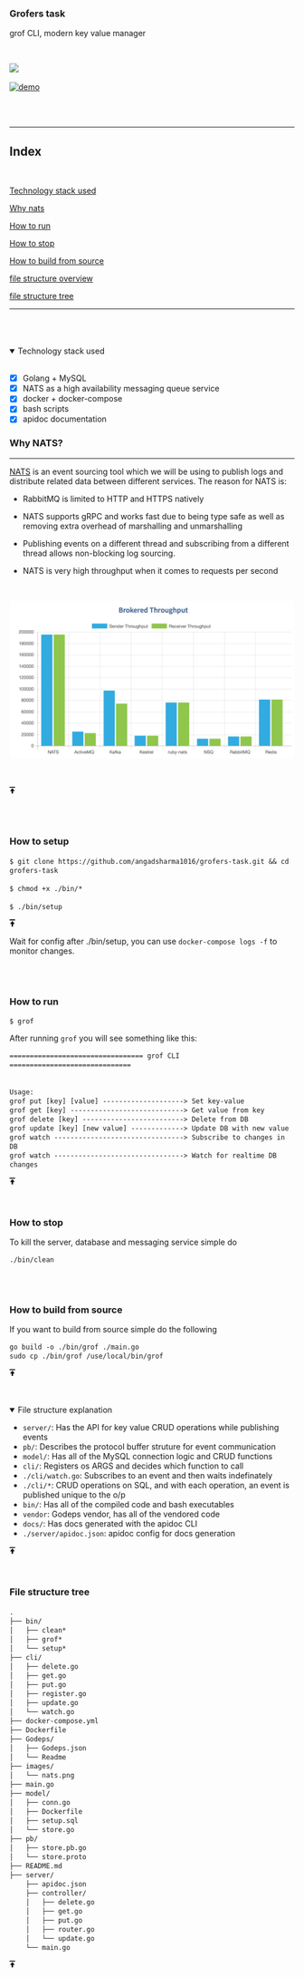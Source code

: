 ### Grofers task
grof CLI, modern key value manager

<br/>

[![](https://img.shields.io/badge/docs%20-view%20API%20documentation-orange.svg?style=for-the-badge&logo=appveyor)](https://angadsharma1016.github.io/grofers-task/)


[![demo](https://img.shields.io/badge/view%20demo-youtube-orange.svg?style=for-the-badge&logo=appveyor)](https://youtu.be/7RiZiqKRWkk)

<br/>
<br/>

---
## <a id="index"></a>Index

<br/>

[Technology stack used](#tech)

[Why nats](#nats)

[How to run](#run)

[How to stop](#stop)

[How to build from source](#build)

[file structure overview](#fs)

[file structure tree](#tree)

---



<br/>
<br/>
<br/>





<details open>

<summary id="tech">Technology stack used</summary>

<br/>

- [X] Golang + MySQL
- [X] NATS as a high availability messaging queue service
- [X] docker + docker-compose
- [X] bash scripts
- [X] apidoc documentation

### <a id="nats"></a>Why NATS?
---
[NATS](https://github.com/nats-io/go-nats.git) is an event sourcing tool which we will be using to publish logs and distribute related data between different services. The reason for NATS is:

* RabbitMQ is limited to HTTP and HTTPS natively

* NATS supports gRPC and works fast due to being type safe as well as removing extra overhead of marshalling and unmarshalling

* Publishing events on a different thread and subscribing from a different thread allows non-blocking log sourcing.

* NATS is very high throughput when it comes to requests per second

<br />

![NATS](./images/nats.png)

<br />
</details>

<a href = "#index" ><img src="./images/arrow.png" width=2%> </a>

<br/>
<br/>


### <a id="setup"></a>How to setup

```
$ git clone https://github.com/angadsharma1016/grofers-task.git && cd grofers-task

$ chmod +x ./bin/*

$ ./bin/setup
```
<a href = "#index" ><img src="./images/arrow.png" width=2%> </a>

Wait for config after ./bin/setup, you can use `docker-compose logs -f` to monitor changes.

<br/>
<br/>

### <a id="run"></a> How to run

```
$ grof
```

After running `grof` you will see something like this:


```
================================= grof CLI ==============================


Usage: 
grof put [key] [value] --------------------> Set key-value
grof get [key] ----------------------------> Get value from key
grof delete [key] -------------------------> Delete from DB
grof update [key] [new value] -------------> Update DB with new value
grof watch --------------------------------> Subscribe to changes in DB
grof watch --------------------------------> Watch for realtime DB changes
```
<a href = "#index" ><img src="./images/arrow.png" width=2%> </a>


<br/>

### <a id="stop"></a> How to stop
To kill the server, database and messaging service simple do

```
./bin/clean
```

<br/>
<br/>

### <a id="build"></a> How to build from source
If you want to build from source simple do the following

```
go build -o ./bin/grof ./main.go 
sudo cp ./bin/grof /use/local/bin/grof
```

<a href = "#index" ><img src="./images/arrow.png" width=2%> </a>

<br/>
<br/>


<details open>

<summary id="fs">File structure explanation</summary>

* `server/`: Has the API for key value CRUD operations while publishing events
* `pb/`: Describes the protocol buffer struture for event communication
* `model/`: Has all of the MySQL connection logic and CRUD functions
* `cli/`: Registers os ARGS and decides which function to call
* `./cli/watch.go`: Subscribes to an event and then waits indefinately
* `./cli/*`: CRUD operations on SQL, and with each operation, an event is published unique to the o/p
* `bin/`: Has all of the compiled code and bash executables
* `vendor`: Godeps vendor, has all of the vendored code
* `docs/`: Has docs generated with the apidoc CLI
* `./server/apidoc.json`: apidoc config for docs generation


<a href = "#index" ><img src="./images/arrow.png" width=2%> </a>

<br/>

### <a id="tree"></a>File structure tree
```
.
├── bin/
│   ├── clean*
│   ├── grof*
│   └── setup*
├── cli/
│   ├── delete.go
│   ├── get.go
│   ├── put.go
│   ├── register.go
│   ├── update.go
│   └── watch.go
├── docker-compose.yml
├── Dockerfile
├── Godeps/
│   ├── Godeps.json
│   └── Readme
├── images/
│   └── nats.png
├── main.go
├── model/
│   ├── conn.go
│   ├── Dockerfile
│   ├── setup.sql
│   └── store.go
├── pb/
│   ├── store.pb.go
│   └── store.proto
├── README.md
├── server/
    ├── apidoc.json
    ├── controller/
    │   ├── delete.go
    │   ├── get.go
    │   ├── put.go
    │   ├── router.go
    │   └── update.go
    └── main.go
```
</details>
<a href = "#index" ><img src="./images/arrow.png" width=2%> </a>